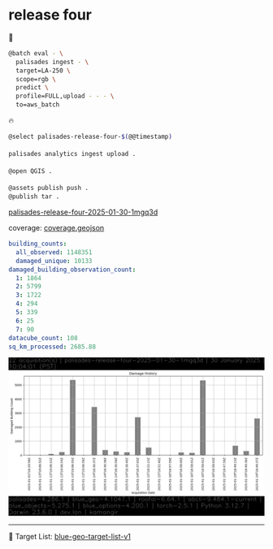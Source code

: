 # release four

🚧

```bash
@batch eval - \
  palisades ingest - \
  target=LA-250 \
  scope=rgb \
  predict \
  profile=FULL,upload - - - \
  to=aws_batch
```

🔥

```bash
@select palisades-release-four-$(@@timestamp)

palisades analytics ingest upload .

@open QGIS .

@assets publish push .
@publish tar .
```


[palisades-release-four-2025-01-30-1mgq3d](https://kamangir-public.s3.ca-central-1.amazonaws.com/palisades-release-four-2025-01-30-1mgq3d.tar.gz)

coverage: [coverage.geojson](https://github.com/kamangir/assets/blob/main/palisades-release-four-2025-01-30-1mgq3d/coverage.geojson)

```yaml
building_counts:
  all_observed: 1148351
  damaged_unique: 10133
damaged_building_observation_count:
  1: 1864
  2: 5799
  3: 1722
  4: 294
  5: 339
  6: 25
  7: 90
datacube_count: 108
sq_km_processed: 2685.88

```

![image](https://github.com/kamangir/assets/blob/main/palisades-release-four-2025-01-30-1mgq3d/damage-history.png?raw=true)

---

🎯 Target List: [blue-geo-target-list-v1](https://kamangir-public.s3.ca-central-1.amazonaws.com/blue-geo-target-list-v1.tar.gz)
